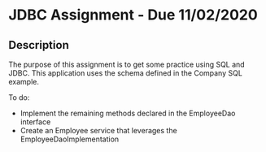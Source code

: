 # JDBC Assignment - Due 11/02/2020

## Description
The purpose of this assignment is to get some practice using SQL and JDBC.
This application uses the schema defined in the Company SQL example. 

To do: 
- Implement the remaining methods declared in the EmployeeDao interface
- Create an Employee service that leverages the EmployeeDaoImplementation

	
